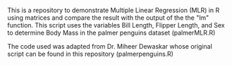 This is a repository to demonstrate Multiple Linear Regression (MLR) in R using matrices and compare the result with the output of the the "lm" function. 
This script uses the variables Bill Length, Flipper Length, and Sex to determine Body Mass in the palmer penguins dataset 
(palmerMLR.R)

The code used was adapted from Dr. Miheer Dewaskar whose original script can be found in this repository 
(palmerpenguins.R)
